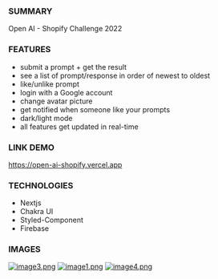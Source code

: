 
### SUMMARY 
Open AI - Shopify Challenge 2022

### FEATURES
- submit a prompt  + get the result
- see a list of prompt/response in order of newest to oldest
- like/unlike prompt
- login with a Google account
- change avatar picture
- get notified when someone like your prompts
- dark/light mode
- all features get updated in real-time

### LINK DEMO
https://open-ai-shopify.vercel.app

### TECHNOLOGIES
- Nextjs
- Chakra UI
- Styled-Component
- Firebase

### IMAGES
[![image3.png](https://i.postimg.cc/ZqL5SMPF/image3.png)](https://postimg.cc/PLPjbKRP)
[![image1.png](https://i.postimg.cc/FzwTHGbD/image1.png)](https://postimg.cc/7JM3B3W2)
[![image4.png](https://i.postimg.cc/DyKfShCd/image4.png)](https://postimg.cc/Z0VzQGzC)

